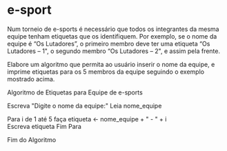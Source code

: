 # e-sport

Num torneio de e-sports é necessário que todos os integrantes da mesma equipe tenham etiquetas que os identifiquem. Por exemplo, se o nome da equipe é “Os Lutadores”, o primeiro membro deve ter uma etiqueta “Os Lutadores – 1", o segundo membro “Os Lutadores – 2", e assim pela frente.

Elabore um algoritmo que permita ao usuário inserir o nome da equipe, e imprime etiquetas para os 5 membros da equipe seguindo o exemplo mostrado acima.

Algoritmo de Etiquetas para Equipe de e-sports

Escreva "Digite o nome da equipe:"
Leia nome_equipe

Para i de 1 até 5 faça
    etiqueta <- nome_equipe + " - " + i
    <br>
    Escreva etiqueta
Fim Para

Fim do Algoritmo
